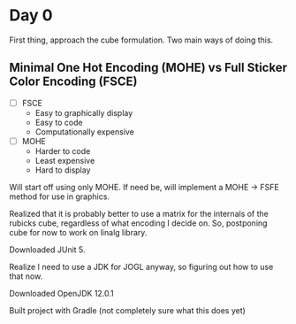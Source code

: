 # Day 0

First thing, approach the cube formulation. Two main ways of doing this.
## Minimal One Hot Encoding (MOHE) vs Full Sticker Color Encoding (FSCE)
- [ ] FSCE
	- Easy to graphically display
	- Easy to code
	- Computationally expensive
- [ ] MOHE
	- Harder to code
	- Least expensive
	- Hard to display
	
Will start off using only MOHE. If need be, will implement a MOHE -> FSFE method for use in graphics.

Realized that it is probably better to use a matrix for the internals of the rubicks cube, regardless of what encoding I decide on. So, postponing cube for now to work on linalg library. 

Downloaded JUnit 5.

Realize I need to use a JDK for JOGL anyway, so figuring out how to use that now. 

Downloaded OpenJDK 12.0.1

Built project with Gradle (not completely sure what this does yet)